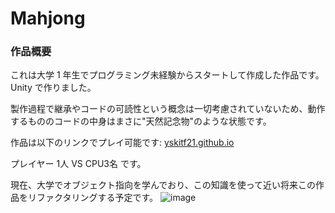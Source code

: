 # Mahjong

### 作品概要

これは大学 1 年生でプログラミング未経験からスタートして作成した作品です。Unity で作りました。

製作過程で継承やコードの可読性という概念は一切考慮されていないため、動作するもののコードの中身はまさに"天然記念物"のような状態です。

作品は以下のリンクでプレイ可能です: [yskitf21.github.io](https://yskitf21.github.io/)

プレイヤー 1人 VS CPU3名 です。

現在、大学でオブジェクト指向を学んでおり、この知識を使って近い将来この作品をリファクタリングする予定です。
![image](https://github.com/yskitf21/Mahjong/assets/96232134/1ba0febd-3c1e-452d-8f0a-c32752a3151a)
